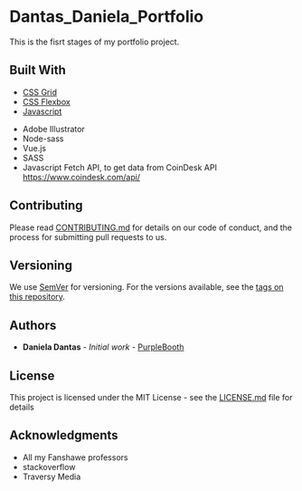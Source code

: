 # Dantas_Daniela_Portfolio

This is the fisrt stages of my portfolio project.

## Built With

- [CSS Grid](https://cssreference.io/css-grid/)
- [CSS Flexbox](https://cssreference.io/flexbox/)
- [Javascript](https://www.javascript.com/)

* Adobe Illustrator
* Node-sass
* Vue.js
* SASS
* Javascript Fetch API, to get data from CoinDesk API https://www.coindesk.com/api/

## Contributing

Please read [CONTRIBUTING.md](https://gist.github.com/PurpleBooth/b24679402957c63ec426) for details on our code of conduct, and the process for submitting pull requests to us.

## Versioning

We use [SemVer](http://semver.org/) for versioning. For the versions available, see the [tags on this repository](https://github.com/your/project/tags).

## Authors

- **Daniela Dantas** - _Initial work_ - [PurpleBooth](https://github.com/danifdantas)

## License

This project is licensed under the MIT License - see the [LICENSE.md](LICENSE.md) file for details

## Acknowledgments

- All my Fanshawe professors
- stackoverflow
- Traversy Media
